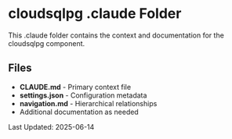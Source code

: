 # cloudsqlpg .claude Folder

This .claude folder contains the context and documentation for the cloudsqlpg component.

## Files

- **CLAUDE.md** - Primary context file
- **settings.json** - Configuration metadata
- **navigation.md** - Hierarchical relationships
- Additional documentation as needed

Last Updated: 2025-06-14
